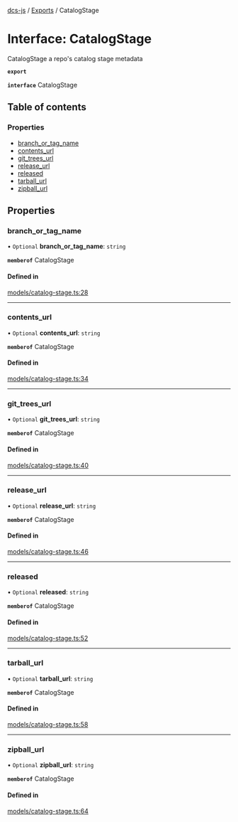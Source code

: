 [dcs-js](../README.md) / [Exports](../modules.md) / CatalogStage

# Interface: CatalogStage

CatalogStage a repo\'s catalog stage metadata

**`export`**

**`interface`** CatalogStage

## Table of contents

### Properties

- [branch\_or\_tag\_name](CatalogStage.md#branch_or_tag_name)
- [contents\_url](CatalogStage.md#contents_url)
- [git\_trees\_url](CatalogStage.md#git_trees_url)
- [release\_url](CatalogStage.md#release_url)
- [released](CatalogStage.md#released)
- [tarball\_url](CatalogStage.md#tarball_url)
- [zipball\_url](CatalogStage.md#zipball_url)

## Properties

### <a id="branch_or_tag_name" name="branch_or_tag_name"></a> branch\_or\_tag\_name

• `Optional` **branch\_or\_tag\_name**: `string`

**`memberof`** CatalogStage

#### Defined in

[models/catalog-stage.ts:28](https://github.com/unfoldingWord/dcs-js/blob/09d5a5e/models/catalog-stage.ts#L28)

___

### <a id="contents_url" name="contents_url"></a> contents\_url

• `Optional` **contents\_url**: `string`

**`memberof`** CatalogStage

#### Defined in

[models/catalog-stage.ts:34](https://github.com/unfoldingWord/dcs-js/blob/09d5a5e/models/catalog-stage.ts#L34)

___

### <a id="git_trees_url" name="git_trees_url"></a> git\_trees\_url

• `Optional` **git\_trees\_url**: `string`

**`memberof`** CatalogStage

#### Defined in

[models/catalog-stage.ts:40](https://github.com/unfoldingWord/dcs-js/blob/09d5a5e/models/catalog-stage.ts#L40)

___

### <a id="release_url" name="release_url"></a> release\_url

• `Optional` **release\_url**: `string`

**`memberof`** CatalogStage

#### Defined in

[models/catalog-stage.ts:46](https://github.com/unfoldingWord/dcs-js/blob/09d5a5e/models/catalog-stage.ts#L46)

___

### <a id="released" name="released"></a> released

• `Optional` **released**: `string`

**`memberof`** CatalogStage

#### Defined in

[models/catalog-stage.ts:52](https://github.com/unfoldingWord/dcs-js/blob/09d5a5e/models/catalog-stage.ts#L52)

___

### <a id="tarball_url" name="tarball_url"></a> tarball\_url

• `Optional` **tarball\_url**: `string`

**`memberof`** CatalogStage

#### Defined in

[models/catalog-stage.ts:58](https://github.com/unfoldingWord/dcs-js/blob/09d5a5e/models/catalog-stage.ts#L58)

___

### <a id="zipball_url" name="zipball_url"></a> zipball\_url

• `Optional` **zipball\_url**: `string`

**`memberof`** CatalogStage

#### Defined in

[models/catalog-stage.ts:64](https://github.com/unfoldingWord/dcs-js/blob/09d5a5e/models/catalog-stage.ts#L64)

